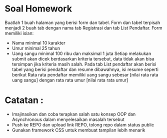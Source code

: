 # Soal Homework
Buatlah 1 buah halaman yang berisi form dan tabel. Form dan tabel terpisah menjadi 2 buah tab dengan nama tab Registrasi dan
tab List Pendaftar. Form memiliki isian:
- Nama minimal 10 karakter
- Umur minimal 25 tahun
- Uang sangu minimal 100 ribu dan maksimal 1 juta
Setiap melakukan submit akan dicek berdasarkan kriteria tersebut, data tidak akan bisa tersimpan jika kriteria masih salah.
Pada tab List pendaftar akan berisi tabel yang berisi pendaftar dan resume dibawahnya, isi resume seperti berikut
Rata rata pendaftar memiliki uang sangu sebesar [nilai rata rata uang sangu] dengan rata rata umur [nilai rata rata umur]

# Catatan :
- Imajinasikan dan coba terapkan salah satu konsep OOP dan Asynchronous dalam menyelesaikan masalah tersebut
- Push ke REPO dan upload link REPO, tolong repo dalam status public
- Gunakan framework CSS untuk membuat tampilan lebih menarik
